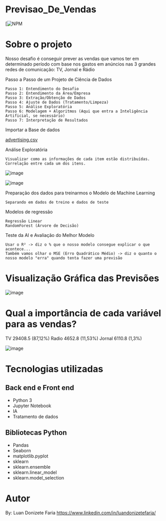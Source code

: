 # Previsao_De_Vendas
[![NPM](https://github.com/LuanFaria/Previsao_De_Vendas/blob/main/LICENSE)

# Sobre o projeto

Nosso desafio é conseguir prever as vendas que vamos ter em determinado período com base nos gastos em anúncios nas 3 grandes redes de comunicação: TV, Jornal e Rádio

Passo a Passo de um Projeto de Ciência de Dados

    Passo 1: Entendimento do Desafio
    Passo 2: Entendimento da Área/Empresa
    Passo 3: Extração/Obtenção de Dados
    Passo 4: Ajuste de Dados (Tratamento/Limpeza)
    Passo 5: Análise Exploratória
    Passo 6: Modelagem + Algoritmos (Aqui que entra a Inteligência Artificial, se necessário)
    Passo 7: Interpretação de Resultados

Importar a Base de dados

[advertising.csv](https://github.com/LuanFaria/Previsao_De_Vendas/files/6949114/advertising.csv)


Análise Exploratória

    Visualizar como as informações de cada item estão distribuídas.
    Correlação entre cada um dos itens.
    
    
![image](https://user-images.githubusercontent.com/85500922/128602702-4df7377f-02c6-447c-b7e0-5960b254a3ac.png)

![image](https://user-images.githubusercontent.com/85500922/128602707-de2cb33f-3eb4-455c-8238-d1fa634828fd.png)
    
    
Preparação dos dados para treinarmos o Modelo de Machine Learning

    Separando em dados de treino e dados de teste

Modelos de regressão

    Regressão Linear
    RandomForest (Árvore de Decisão)

Teste da AI e Avaliação do Melhor Modelo

    Usar o R² -> diz o % que o nosso modelo consegue explicar o que acontece...
    Também vamos olhar o MSE (Erro Quadrático Médio) -> diz o quanto o nosso modelo "erra" quando tenta fazer uma previsão


# Visualização Gráfica das Previsões

![image](https://user-images.githubusercontent.com/85500922/128602715-41c172a3-4597-4b0b-86ac-b262b87c6d97.png)


# Qual a importância de cada variável para as vendas?


TV        29408.5  (87,12%)
Radio      4652.8  (11,53%)
Jornal     6110.8  (1,3%)


![image](https://user-images.githubusercontent.com/85500922/128602734-52070b5a-cf35-44a5-8b1c-84a0f843bf55.png)




# Tecnologias utilizadas
## Back end e Front end
- Python 3
- Jupyter Notebook
- IA
- Tratamento de dados


## Bibliotecas Python
- Pandas
- Seaborn
- matplotlib.pyplot
- sklearn
- sklearn.ensemble 
- sklearn.linear_model
- sklearn.model_selection

# Autor

By: Luan Donizete Faria
https://www.linkedin.com/in/luandonizetefaria/


